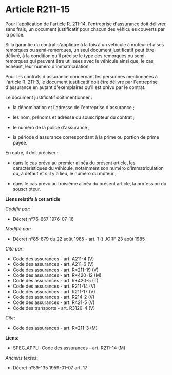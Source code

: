 # Article R211-15

Pour l'application de l'article R. 211-14, l'entreprise d'assurance doit délivrer, sans frais, un document justificatif pour
chacun des véhicules couverts par la police.

Si la garantie du contrat s'applique à la fois à un véhicule à moteur et à ses remorques ou semi-remorques, un seul document
justificatif peut être délivré, à la condition qu'il précise le type des remorques ou semi-remorques qui peuvent être
utilisées avec le véhicule ainsi que, le cas échéant, leur numéro d'immatriculation.

Pour les contrats d'assurance concernant les personnes mentionnées à l'article R. 211-3, le document justificatif doit être
délivré par l'entreprise d'assurance en autant d'exemplaires qu'il est prévu par le contrat.

Le document justificatif doit mentionner :

- la dénomination et l'adresse de l'entreprise d'assurance ;

- les nom, prénoms et adresse du souscripteur du contrat ;

- le numéro de la police d'assurance ;

- la période d'assurance correspondant à la prime ou portion de prime payée.

En outre, il doit préciser :

- dans le cas prévu au premier alinéa du présent article, les caractéristiques du véhicule, notamment son numéro
d'immatriculation ou, à défaut et s'il y a lieu, le numéro du moteur ;

- dans le cas prévu au troisième alinéa du présent article, la profession du souscripteur.

**Liens relatifs à cet article**

_Codifié par_:

  - Décret n°76-667 1976-07-16

_Modifié par_:

  - Décret n°85-879 du 22 août 1985 - art. 1 () JORF 23 août 1985

_Cité par_:

  - Code des assurances - art. A211-4 (V)
  - Code des assurances - art. A211-6 (V)
  - Code des assurances - art. R*211-19 (V)
  - Code des assurances - art. R*420-12 (M)
  - Code des assurances - art. R*420-5 (T)
  - Code des assurances - art. R211-14 (V)
  - Code des assurances - art. R211-17 (V)
  - Code des assurances - art. R214-2 (V)
  - Code des assurances - art. R421-5 (V)
  - Code des transports - art. R3120-4 (V)

_Cite_:

  - Code des assurances - art. R*211-3 (M)

**Liens**:

  - SPEC_APPLI: Code des assurances - art. R211-14 (M)

_Anciens textes_:

  - Décret n°59-135 1959-01-07 art. 17
